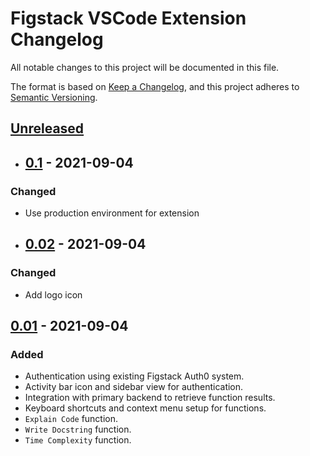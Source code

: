 # Figstack VSCode Extension Changelog

All notable changes to this project will be documented in this file.

The format is based on [Keep a Changelog](https://keepachangelog.com/en/1.0.0/),
and this project adheres to [Semantic Versioning](https://semver.org/spec/v2.0.0.html).

## [Unreleased]

- ## [0.1] - 2021-09-04

### Changed

- Use production environment for extension

- ## [0.02] - 2021-09-04

### Changed

- Add logo icon

## [0.01] - 2021-09-04

### Added

- Authentication using existing Figstack Auth0 system.
- Activity bar icon and sidebar view for authentication.
- Integration with primary backend to retrieve function results.
- Keyboard shortcuts and context menu setup for functions.
- `Explain Code` function.
- `Write Docstring` function.
- `Time Complexity` function.

[Unreleased]: https://github.com/figstack/vscode
[0.1]: https://github.com/figstack/vscode
[0.02]: https://github.com/figstack/vscode
[0.01]: https://github.com/figstack/vscode
